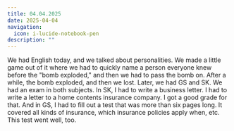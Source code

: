 ```yaml
---
title: 04.04.2025
date: 2025-04-04
navigation:
  icon: i-lucide-notebook-pen
description: ""
---
```


We had English today, and we talked about personalities. We made a little game out of it where we had to quickly name a person everyone knew before the "bomb exploded," and then we had to pass the bomb on. After a while, the bomb exploded, and then we lost. Later, we had GS and SK. We had an exam in both subjects. In SK, I had to write a business letter. I had to write a letter to a home contents insurance company. I got a good grade for that. And in GS, I had to fill out a test that was more than six pages long. It covered all kinds of insurance, which insurance policies apply when, etc. This test went well, too.

